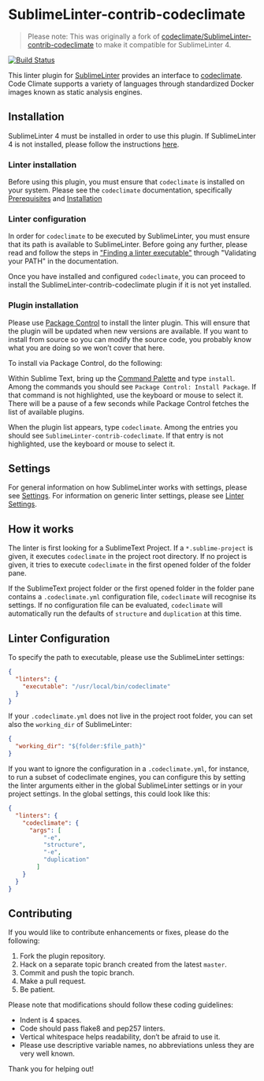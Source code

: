 SublimeLinter-contrib-codeclimate
=================================

> Please note: This was originally a fork of [codeclimate/SublimeLinter-contrib-codeclimate][codeclimate-origin] to make it compatible for SublimeLinter 4.

[![Build Status](https://travis-ci.org/codeclimate/SublimeLinter-contrib-codeclimate.svg?branch=master)](https://travis-ci.org/codeclimate/SublimeLinter-contrib-codeclimate)

This linter plugin for [SublimeLinter][docs] provides an interface to [codeclimate](https://github.com/codeclimate/codeclimate). Code Climate supports a variety of languages through standardized Docker images known as static analysis engines.

## Installation
SublimeLinter 4 must be installed in order to use this plugin. If SublimeLinter 4 is not installed, please follow the instructions [here][installation].

### Linter installation
Before using this plugin, you must ensure that `codeclimate` is installed on your system. Please see the `codeclimate` documentation, specifically [Prerequisites](https://github.com/codeclimate/codeclimate#prerequisites) and [Installation](https://github.com/codeclimate/codeclimate#installation)

### Linter configuration
In order for `codeclimate` to be executed by SublimeLinter, you must ensure that its path is available to SublimeLinter. Before going any further, please read and follow the steps in ["Finding a linter executable"](http://sublimelinter.readthedocs.org/en/latest/troubleshooting.html#finding-a-linter-executable) through "Validating your PATH" in the documentation.

Once you have installed and configured `codeclimate`, you can proceed to install the SublimeLinter-contrib-codeclimate plugin if it is not yet installed.

### Plugin installation
Please use [Package Control][pc] to install the linter plugin. This will ensure that the plugin will be updated when new versions are available. If you want to install from source so you can modify the source code, you probably know what you are doing so we won’t cover that here.

To install via Package Control, do the following:

Within Sublime Text, bring up the [Command Palette][cmd] and type `install`. Among the commands you should see `Package Control: Install Package`. If that command is not highlighted, use the keyboard or mouse to select it. There will be a pause of a few seconds while Package Control fetches the list of available plugins.

When the plugin list appears, type `codeclimate`. Among the entries you should see `SublimeLinter-contrib-codeclimate`. If that entry is not highlighted, use the keyboard or mouse to select it.

## Settings
For general information on how SublimeLinter works with settings, please see [Settings][settings]. For information on generic linter settings, please see [Linter Settings][linter-settings].

## How it works

The linter is first looking for a SublimeText Project. If a `*.sublime-project` is given, it executes `codeclimate` in the project root directory. If no project is given, it tries to execute `codeclimate` in the first opened folder of the folder pane.

If the SublimeText project folder or the first opened folder in the folder pane contains a `.codeclimate.yml` configuration file, `codeclimate` will recognise its settings. If no configuration file can be evaluated, `codeclimate` will automatically run the defaults of `structure` and `duplication` at this time.

## Linter Configuration

To specify the path to executable, please use the SublimeLinter settings:

```json
{
  "linters": {
    "executable": "/usr/local/bin/codeclimate"
  }
}
```


If your `.codeclimate.yml` does not live in the project root folder, you can set also the `working_dir` of SublimeLinter:

```json
{
  "working_dir": "${folder:$file_path}"
}
```

If you want to ignore the configuration in a `.codeclimate.yml`, for instance, to run a subset of codeclimate engines, you can configure this by setting the linter arguments either in the global SublimeLinter settings or in your project settings. In the global settings, this could look like this:

```json
{
  "linters": {
    "codeclimate": {
      "args": [
          "-e",
          "structure",
          "-e",
          "duplication"
        ]
    }
  }
}
```

## Contributing
If you would like to contribute enhancements or fixes, please do the following:

1. Fork the plugin repository.
2. Hack on a separate topic branch created from the latest `master`.
3. Commit and push the topic branch.
4. Make a pull request.
5. Be patient.

Please note that modifications should follow these coding guidelines:

- Indent is 4 spaces.
- Code should pass flake8 and pep257 linters.
- Vertical whitespace helps readability, don’t be afraid to use it.
- Please use descriptive variable names, no abbreviations unless they are very well known.

Thank you for helping out!

[codeclimate-origin]: https://github.com/codeclimate/SublimeLinter-contrib-codeclimate
[docs]: http://sublimelinter.readthedocs.org
[installation]: http://sublimelinter.readthedocs.org/en/latest/installation.html
[locating-executables]: http://sublimelinter.readthedocs.org/en/latest/usage.html#how-linter-executables-are-located
[pc]: https://sublime.wbond.net/installation
[cmd]: http://docs.sublimetext.info/en/sublime-text-3/extensibility/command_palette.html
[settings]: http://sublimelinter.readthedocs.org/en/latest/settings.html
[linter-settings]: http://sublimelinter.readthedocs.org/en/latest/linter_settings.html
[inline-settings]: http://sublimelinter.readthedocs.org/en/latest/settings.html#inline-settings
